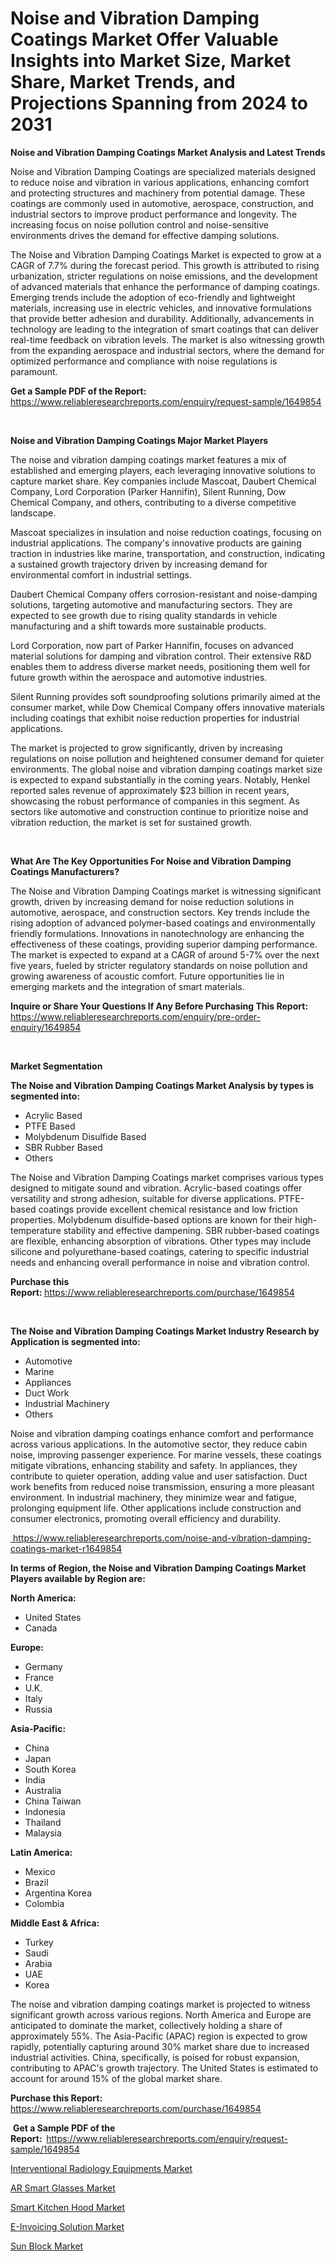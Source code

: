 <p><h1>Noise and Vibration Damping Coatings Market Offer Valuable Insights into Market Size, Market Share, Market Trends, and Projections Spanning from 2024 to 2031</h1></p><p><strong>Noise and Vibration Damping Coatings Market Analysis and Latest Trends</strong></p>
<p><p>Noise and Vibration Damping Coatings are specialized materials designed to reduce noise and vibration in various applications, enhancing comfort and protecting structures and machinery from potential damage. These coatings are commonly used in automotive, aerospace, construction, and industrial sectors to improve product performance and longevity. The increasing focus on noise pollution control and noise-sensitive environments drives the demand for effective damping solutions.</p><p>The Noise and Vibration Damping Coatings Market is expected to grow at a CAGR of 7.7% during the forecast period. This growth is attributed to rising urbanization, stricter regulations on noise emissions, and the development of advanced materials that enhance the performance of damping coatings. Emerging trends include the adoption of eco-friendly and lightweight materials, increasing use in electric vehicles, and innovative formulations that provide better adhesion and durability. Additionally, advancements in technology are leading to the integration of smart coatings that can deliver real-time feedback on vibration levels. The market is also witnessing growth from the expanding aerospace and industrial sectors, where the demand for optimized performance and compliance with noise regulations is paramount.</p></p>
<p><strong>Get a Sample PDF of the Report:&nbsp;</strong> <a href="https://www.reliableresearchreports.com/enquiry/request-sample/1649854?utm_campaign=37&utm_medium=2&utm_source=Github&utm_content=ia&utm_term=25092024&utm_id=noise-and-vibration-damping-coatings">https://www.reliableresearchreports.com/enquiry/request-sample/1649854</a></p>
<p>&nbsp;</p>
<p><strong>Noise and Vibration Damping Coatings Major Market Players</strong></p>
<p><p>The noise and vibration damping coatings market features a mix of established and emerging players, each leveraging innovative solutions to capture market share. Key companies include Mascoat, Daubert Chemical Company, Lord Corporation (Parker Hannifin), Silent Running, Dow Chemical Company, and others, contributing to a diverse competitive landscape.</p><p>Mascoat specializes in insulation and noise reduction coatings, focusing on industrial applications. The company's innovative products are gaining traction in industries like marine, transportation, and construction, indicating a sustained growth trajectory driven by increasing demand for environmental comfort in industrial settings.</p><p>Daubert Chemical Company offers corrosion-resistant and noise-damping solutions, targeting automotive and manufacturing sectors. They are expected to see growth due to rising quality standards in vehicle manufacturing and a shift towards more sustainable products.</p><p>Lord Corporation, now part of Parker Hannifin, focuses on advanced material solutions for damping and vibration control. Their extensive R&D enables them to address diverse market needs, positioning them well for future growth within the aerospace and automotive industries.</p><p>Silent Running provides soft soundproofing solutions primarily aimed at the consumer market, while Dow Chemical Company offers innovative materials including coatings that exhibit noise reduction properties for industrial applications.</p><p>The market is projected to grow significantly, driven by increasing regulations on noise pollution and heightened consumer demand for quieter environments. The global noise and vibration damping coatings market size is expected to expand substantially in the coming years. Notably, Henkel reported sales revenue of approximately $23 billion in recent years, showcasing the robust performance of companies in this segment. As sectors like automotive and construction continue to prioritize noise and vibration reduction, the market is set for sustained growth.</p></p>
<p>&nbsp;</p>
<p><strong>What Are The Key Opportunities For Noise and Vibration Damping Coatings Manufacturers?</strong></p>
<p><p>The Noise and Vibration Damping Coatings market is witnessing significant growth, driven by increasing demand for noise reduction solutions in automotive, aerospace, and construction sectors. Key trends include the rising adoption of advanced polymer-based coatings and environmentally friendly formulations. Innovations in nanotechnology are enhancing the effectiveness of these coatings, providing superior damping performance. The market is expected to expand at a CAGR of around 5-7% over the next five years, fueled by stricter regulatory standards on noise pollution and growing awareness of acoustic comfort. Future opportunities lie in emerging markets and the integration of smart materials.</p></p>
<p><strong>Inquire or Share Your Questions If Any Before Purchasing This Report:</strong> <a href="https://www.reliableresearchreports.com/enquiry/pre-order-enquiry/1649854?utm_campaign=37&utm_medium=2&utm_source=Github&utm_content=ia&utm_term=25092024&utm_id=noise-and-vibration-damping-coatings">https://www.reliableresearchreports.com/enquiry/pre-order-enquiry/1649854</a></p>
<p>&nbsp;</p>
<p><strong>Market Segmentation</strong></p>
<p><strong>The Noise and Vibration Damping Coatings Market Analysis by types is segmented into:</strong></p>
<p><ul><li>Acrylic Based</li><li>PTFE Based</li><li>Molybdenum Disulfide Based</li><li>SBR Rubber Based</li><li>Others</li></ul></p>
<p><p>The Noise and Vibration Damping Coatings market comprises various types designed to mitigate sound and vibration. Acrylic-based coatings offer versatility and strong adhesion, suitable for diverse applications. PTFE-based coatings provide excellent chemical resistance and low friction properties. Molybdenum disulfide-based options are known for their high-temperature stability and effective dampening. SBR rubber-based coatings are flexible, enhancing absorption of vibrations. Other types may include silicone and polyurethane-based coatings, catering to specific industrial needs and enhancing overall performance in noise and vibration control.</p></p>
<p><strong>Purchase this Report:&nbsp;</strong><a href="https://www.reliableresearchreports.com/purchase/1649854?utm_campaign=37&utm_medium=2&utm_source=Github&utm_content=ia&utm_term=25092024&utm_id=noise-and-vibration-damping-coatings">https://www.reliableresearchreports.com/purchase/1649854</a></p>
<p>&nbsp;</p>
<p><strong>The Noise and Vibration Damping Coatings Market Industry Research by Application is segmented into:</strong></p>
<p><ul><li>Automotive</li><li>Marine</li><li>Appliances</li><li>Duct Work</li><li>Industrial Machinery</li><li>Others</li></ul></p>
<p><p>Noise and vibration damping coatings enhance comfort and performance across various applications. In the automotive sector, they reduce cabin noise, improving passenger experience. For marine vessels, these coatings mitigate vibrations, enhancing stability and safety. In appliances, they contribute to quieter operation, adding value and user satisfaction. Duct work benefits from reduced noise transmission, ensuring a more pleasant environment. In industrial machinery, they minimize wear and fatigue, prolonging equipment life. Other applications include construction and consumer electronics, promoting overall efficiency and durability.</p></p>
<p><a href="https://www.reliableresearchreports.com/noise-and-vibration-damping-coatings-market-r1649854?utm_campaign=37&utm_medium=2&utm_source=Github&utm_content=ia&utm_term=25092024&utm_id=noise-and-vibration-damping-coatings">&nbsp;https://www.reliableresearchreports.com/noise-and-vibration-damping-coatings-market-r1649854</a></p>
<p><strong>In terms of Region, the Noise and Vibration Damping Coatings Market Players available by Region are:</strong></p>
<p>
    <p> <strong> North America: </strong>
        <ul>
            <li>United States</li>
            <li>Canada</li>
        </ul>
        </p> 
    <p> <strong> Europe: </strong>
        <ul>
            <li>Germany</li>
            <li>France</li>
            <li>U.K.</li>
            <li>Italy</li>
            <li>Russia</li>
        </ul>
        </p> 
    <p> <strong> Asia-Pacific: </strong>
        <ul>
            <li>China</li>
            <li>Japan</li>
            <li>South Korea</li>
            <li>India</li>
            <li>Australia</li>
            <li>China Taiwan</li>
            <li>Indonesia</li>
            <li>Thailand</li>
            <li>Malaysia</li>
        </ul>
        </p> 
    <p> <strong> Latin America: </strong>
        <ul>
            <li>Mexico</li>
            <li>Brazil</li>
            <li>Argentina Korea</li>
            <li>Colombia</li>
        </ul>
        </p> 
    <p> <strong> Middle East & Africa: </strong>
        <ul>
            <li>Turkey</li>
            <li>Saudi</li>
            <li>Arabia</li>
            <li>UAE</li>
            <li>Korea</li>
        </ul>
    </p>
    </p>
<p><p>The noise and vibration damping coatings market is projected to witness significant growth across various regions. North America and Europe are anticipated to dominate the market, collectively holding a share of approximately 55%. The Asia-Pacific (APAC) region is expected to grow rapidly, potentially capturing around 30% market share due to increased industrial activities. China, specifically, is poised for robust expansion, contributing to APAC's growth trajectory. The United States is estimated to account for around 15% of the global market share.</p></p>
<p><strong>Purchase this Report: </strong><a href="https://www.reliableresearchreports.com/purchase/1649854?utm_campaign=37&utm_medium=2&utm_source=Github&utm_content=ia&utm_term=25092024&utm_id=noise-and-vibration-damping-coatings">https://www.reliableresearchreports.com/purchase/1649854</a></p>
<p>&nbsp;<strong>Get a Sample PDF of the Report:&nbsp;&nbsp;</strong><a href="https://www.reliableresearchreports.com/enquiry/request-sample/1649854?utm_campaign=37&utm_medium=2&utm_source=Github&utm_content=ia&utm_term=25092024&utm_id=noise-and-vibration-damping-coatings">https://www.reliableresearchreports.com/enquiry/request-sample/1649854</a></p>
<p><strong></strong></p>
<p><p><a href="https://medium.com/@kellietorp2023/interventional-radiology-equipments-market-a-global-and-regional-analysis-focus-on-end-user-226b9e895263?postPublishedType=repub&utm_campaign=37&utm_medium=2&utm_source=Github&utm_content=ia&utm_term=25092024&utm_id=noise-and-vibration-damping-coatings">Interventional Radiology Equipments Market</a></p><p><a href="https://issuu.com/reportprime-2/docs/ar-smart-glasses-market-size-2030.p_ab2148beb33052?utm_campaign=37&utm_medium=2&utm_source=Github&utm_content=ia&utm_term=25092024&utm_id=noise-and-vibration-damping-coatings">AR Smart Glasses Market</a></p><p><a href="https://www.linkedin.com/pulse/deep-dive-smart-kitchen-hood-market-itstrends-segmentation-2zf4e?trackingId=z3uSyTgzTNCcc6xrqgnLeg%3D%3D&utm_campaign=37&utm_medium=2&utm_source=Github&utm_content=ia&utm_term=25092024&utm_id=noise-and-vibration-damping-coatings">Smart Kitchen Hood Market</a></p><p><a href="https://github.com/wwwkeltoum/Market-Research-Report-List-5/blob/main/e-invoicing-solution-market.md?utm_campaign=37&utm_medium=2&utm_source=Github&utm_content=ia&utm_term=25092024&utm_id=noise-and-vibration-damping-coatings">E-Invoicing Solution Market</a></p><p><a href="https://issuu.com/reportprime-2/docs/sun-block-market-size-2030.pptx_12f60a23c64c6f?utm_campaign=37&utm_medium=2&utm_source=Github&utm_content=ia&utm_term=25092024&utm_id=noise-and-vibration-damping-coatings">Sun Block Market</a></p></p>